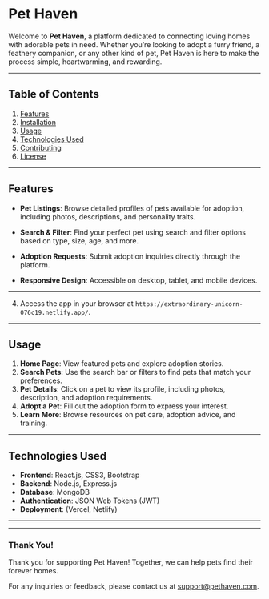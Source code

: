 # Pet Haven

Welcome to **Pet Haven**, a platform dedicated to connecting loving homes with adorable pets in need. Whether you’re looking to adopt a furry friend, a feathery companion, or any other kind of pet, Pet Haven is here to make the process simple, heartwarming, and rewarding.

---

## Table of Contents
1. [Features](#features)
2. [Installation](#installation)
3. [Usage](#usage)
4. [Technologies Used](#technologies-used)
5. [Contributing](#contributing)
6. [License](#license)

---

## Features
- **Pet Listings**: Browse detailed profiles of pets available for adoption, including photos, descriptions, and personality traits.
- **Search & Filter**: Find your perfect pet using search and filter options based on type, size, age, and more.
- **Adoption Requests**: Submit adoption inquiries directly through the platform.

- **Responsive Design**: Accessible on desktop, tablet, and mobile devices.

---

4. Access the app in your browser at `https://extraordinary-unicorn-076c19.netlify.app/`.

---

## Usage

1. **Home Page**: View featured pets and explore adoption stories.
2. **Search Pets**: Use the search bar or filters to find pets that match your preferences.
3. **Pet Details**: Click on a pet to view its profile, including photos, description, and adoption requirements.
4. **Adopt a Pet**: Fill out the adoption form to express your interest.
5. **Learn More**: Browse resources on pet care, adoption advice, and training.

---

## Technologies Used
- **Frontend**: React.js, CSS3, Bootstrap
- **Backend**: Node.js, Express.js
- **Database**: MongoDB
- **Authentication**: JSON Web Tokens (JWT)
- **Deployment**: (Vercel, Netlify)

---





---

### Thank You!
Thank you for supporting Pet Haven! Together, we can help pets find their forever homes. 

For any inquiries or feedback, please contact us at support@pethaven.com.



